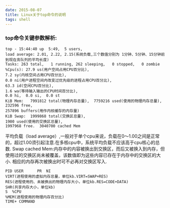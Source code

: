 ```yaml
---
date: 2015-08-07
title: Linux关于top命令的说明
tags: shell
---
```


### top命令关键参数解析:

```vim
top - 15:44:40 up  5:49,  5 users,
load average: 2.01, 2.22, 2.15(系统负载,三个数值分别为 1分钟、5分钟、15分钟前到现在务队列的平均长度)
Tasks: 263 total,   1 running, 262 sleeping,   0 stopped,   0 zombie
%Cpu(s): 27.9 us(用户空间占用CPU百分比),
7.2 sy(内核空间占用CPU百分比),
0.0 ni(用户进程空间内改变过优先级的进程占用CPU百分比),
63.3 id(空闲CPU百分比),
1.6 wa(等待输入输出的CPU时间百分比),
0.0 hi,  0.0 si,  0.0 st
KiB Mem:   7991812 total(物理内存总量),  7759216 used(使用的物理内存总量),
232596 free,
257896 buffers(用作内核缓存的内存量)
KiB Swap:  1999868 total(交换区总量),
1900 used(使用的交换区总量),
1997968 free.  3040700 cached Mem
```

平均负载（load average）,一般对于单个cpu来说，负载在0～1.00之间是正常的，超过1.00须引起注意.在多核cpu中，系统平均负载不应该高于cpu核心的总数.
Swap cached Mem:内存中的内容被换出到交换区，而后又被换入到内存，但使用过的交换区尚未被覆盖，该数值即为这些内容已存在于内存中的交换区的大小.
相应的内存再次被换出时可不必再对交换区写入.

```vim
PID USER      PR  NI
VIRT(进程使用的虚拟内存总量，单位kb.VIRT=SWAP+RES)
RES(进程使用的、未被换出的物理内存大小，单位kb.RES=CODE+DATA)
SHR(共享内存大小，单位kb)
S  %CPU
%MEM(进程使用的物理内存百分比)
TIME+ COMMAND
```
